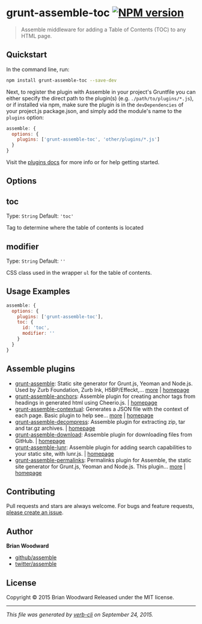 # grunt-assemble-toc [![NPM version](https://badge.fury.io/js/grunt-assemble-toc.svg)](http://badge.fury.io/js/grunt-assemble-toc)

> Assemble middleware for adding a Table of Contents (TOC) to any HTML page.

## Quickstart

In the command line, run:

```sh
npm install grunt-assemble-toc --save-dev
```

Next, to register the plugin with Assemble in your project's Gruntfile you can either specify the direct path to the plugin(s) (e.g. `./path/to/plugins/*.js`), or if installed via npm, make sure the plugin is in the `devDependencies` of your project.js package.json, and simply add the module's name to the `plugins` option:

```js
assemble: {
  options: {
    plugins: ['grunt-assemble-toc', 'other/plugins/*.js']
  }
}
```

Visit the [plugins docs](http://assemble.io/plugins/) for more info or for help getting started.

## Options

## toc

Type: `String`
Default: `'toc'`

Tag to determine where the table of contents is located

## modifier

Type: `String`
Default: `''`

CSS class used in the wrapper `ul` for the table of contents.

## Usage Examples

```js
assemble: {
  options: {
    plugins: ['grunt-assemble-toc'],
    toc: {
      id: 'toc',
      modifier: ''
    }
  }
}
```

## Assemble plugins

* [grunt-assemble](https://www.npmjs.com/package/grunt-assemble): Static site generator for Grunt.js, Yeoman and Node.js. Used by Zurb Foundation, Zurb Ink, H5BP/Effeckt,… [more](https://www.npmjs.com/package/grunt-assemble) | [homepage](http://assemble.io)
* [grunt-assemble-anchors](https://www.npmjs.com/package/grunt-assemble-anchors): Assemble plugin for creating anchor tags from headings in generated html using Cheerio.js. | [homepage](https://github.com/assemble/grunt-assemble-anchors)
* [grunt-assemble-contextual](https://www.npmjs.com/package/grunt-assemble-contextual): Generates a JSON file with the context of each page. Basic plugin to help see… [more](https://www.npmjs.com/package/grunt-assemble-contextual) | [homepage](https://github.com/assemble/grunt-assemble-contextual)
* [grunt-assemble-decompress](https://www.npmjs.com/package/grunt-assemble-decompress): Assemble plugin for extracting zip, tar and tar.gz archives. | [homepage](https://github.com/assemble/grunt-assemble-decompress)
* [grunt-assemble-download](https://www.npmjs.com/package/grunt-assemble-download): Assemble plugin for downloading files from GitHub. | [homepage](https://github.com/assemble/grunt-assemble-download)
* [grunt-assemble-lunr](https://www.npmjs.com/package/grunt-assemble-lunr): Assemble plugin for adding search capabilities to your static site, with lunr.js. | [homepage](http://assemble.io)
* [grunt-assemble-permalinks](https://www.npmjs.com/package/grunt-assemble-permalinks): Permalinks plugin for Assemble, the static site generator for Grunt.js, Yeoman and Node.js. This plugin… [more](https://www.npmjs.com/package/grunt-assemble-permalinks) | [homepage](https://github.com/assemble/grunt-assemble-permalinks)

## Contributing

Pull requests and stars are always welcome. For bugs and feature requests, [please create an issue](https://github.com/assemble/grunt-assemble-toc/issues/new).

## Author

**Brian Woodward**

+ [github/assemble](https://github.com/assemble)
+ [twitter/assemble](http://twitter.com/assemble)

## License

Copyright © 2015 Brian Woodward
Released under the MIT license.

***

_This file was generated by [verb-cli](https://github.com/assemble/verb-cli) on September 24, 2015._